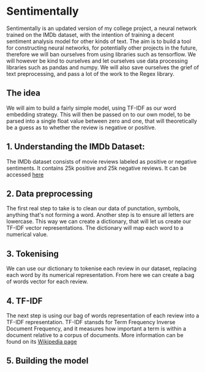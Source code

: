 # Sentimentally   

Sentimentally is an updated version of my college project, a neural network trained on the IMDb dataset, with the intention of training a decent sentiment analysis model for other kinds of text.
The aim is to build a tool for constructing neural networks, for potentially other projects in the future, therefore we will ban ourselves from using libraries such as tensorflow. We will however be kind to ourselves and let ourselves use data processing libraries such as pandas and numpy. We will also save ourselves the grief of text preprocessing, and pass a lot of the work to the Regex library.   

## The idea

We will aim to build a fairly simple model, using TF-IDF as our word embedding strategy. This will then be passed on to our own model, to be parsed into a single float value between zero and one, that will theoretically be a guess as to whether the review is negative or positive. 

## 1. Understanding the IMDb Dataset:
The IMDb dataset consists of movie reviews labeled as positive or negative sentiments. It contains 25k positive and 25k negative reviews. It can be accessed [here](https://www.kaggle.com/datasets/lakshmi25npathi/imdb-dataset-of-50k-movie-reviews?resource=download)   


## 2. Data preprocessing
The first real step to take is to clean our data of punctation, symbols, anything that's not forming a word. Another step is to ensure all letters are lowercase. This way we can create a dictionary, that will let us create our TF-IDF vector representations. The dictionary will map each word to a numerical value.

## 3. Tokenising
We can use our dictionary to tokenise each review in our dataset, replacing each word by its numerical representation. From here we can create a bag of words vector for each review.

## 4. TF-IDF
The next step is using our bag of words representation of each review into a TF-IDF representation. TF-IDF stansds for Term Frequency Inverse Document Frequency, and it measures how important a term is within a document relative to a corpus of documents. More information can be found on its [Wikipedia page](https://en.wikipedia.org/wiki/Tf%E2%80%93idf)

## 5. Building the model
